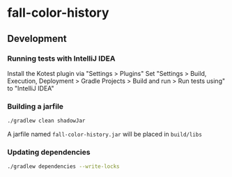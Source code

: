 # fall-color-history
## Development
### Running tests with IntelliJ IDEA
Install the Kotest plugin via "Settings > Plugins"
Set "Settings > Build, Execution, Deployment > Gradle Projects > Build and run > Run tests using" to "IntelliJ IDEA"

### Building a jarfile
```sh
./gradlew clean shadowJar
```
A jarfile named `fall-color-history.jar` will be placed in `build/libs`

### Updating dependencies
```sh
./gradlew dependencies --write-locks
```
